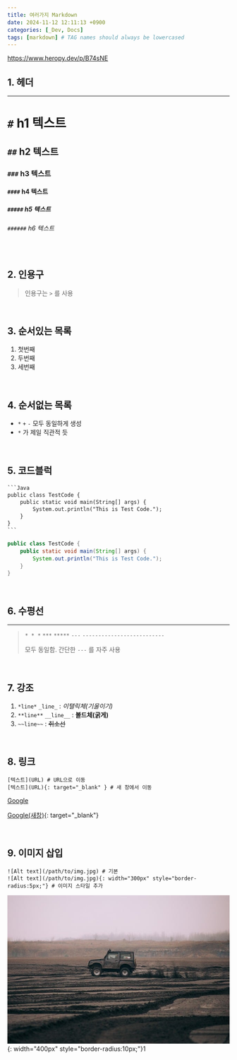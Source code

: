 ```yaml
---
title: 여러가지 Markdown
date: 2024-11-12 12:11:13 +0900
categories: [_Dev, Docs]
tags: [markdown] # TAG names should always be lowercased
---
```


https://www.heropy.dev/p/B74sNE

## 1. 헤더

---

# `#` h1 텍스트
## `##` h2 텍스트
### `###` h3 텍스트
#### `####` h4 텍스트
##### `#####` h5 텍스트
###### `######` h6 텍스트

<br>



## 2. 인용구

> 인용구는 `>` 를 사용

<br>



## 3. 순서있는 목록

1. 첫번째 <br>
2. 두번째 <br>
3. 세번째 <br>

<br>



## 4. 순서없는 목록

* `*`  `+` `-` 모두 동일하게 생성
* `*` 가 제일 직관적 듯

<br>



## 5. 코드블럭

````
```Java
public class TestCode {
    public static void main(String[] args) {
        System.out.println("This is Test Code.");
    }
}
```
````

```java
public class TestCode {
    public static void main(String[] args) {
        System.out.println("This is Test Code.");
    }
}
```

<br>



## 6. 수평선

---

>  `* * *` `***` `*****` `---` `--------------------------` 
>
> 모두 동일함. 간단한 `---` 를 자주 사용

<br>



## 7. 강조

1) `*line*` `_line_` : *이탤릭체(기울이기)* <br>
2) `**line**` `__line__` : **볼드체(굵게)** <br>
3) `~~line~~` : ~~취소선~~

<br>



## 8. 링크

```
[텍스트](URL) # URL으로 이동
[텍스트](URL){: target="_blank" } # 새 창에서 이동
```

[Google](https://www.google.com)

[Google(새창)](https://www.google.com){: target="_blank"}

<br>



## 9. 이미지 삽입

```
![Alt text](/path/to/img.jpg) # 기본
![Alt text](/path/to/img.jpg){: width="300px" style="border-radius:5px;"} # 이미지 스타일 추가
```

![car-7615816_640](../assets/img/contents/2024-11-13-markdown/car-7615816_640.jpg){: width="400px" style="border-radius:10px;"}1